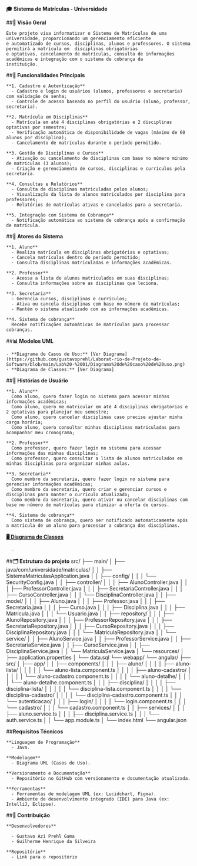 **🎓 Sistema de Matrículas - Universidade**

  ##**🎯 Visão Geral**

    Este projeto visa informatizar o Sistema de Matrículas de uma universidade, proporcionando um gerenciamento eficiente  
    e automatizado de cursos, disciplinas, alunos e professores. O sistema permitirá a matrícula em  disciplinas obrigatórias  
    e optativas, cancelamento de matrículas, consulta de informações  acadêmicas e integração com o sistema de cobrança da  
    instituição.  


  ##**🚀 Funcionalidades Principais**

    **1. Cadastro e Autenticação** 
      - Cadastro e login de usuários (alunos, professores e secretaria) com validação de senha;
      - Controle de acesso baseado no perfil do usuário (aluno, professor, secretaria).

    **2. Matrícula em Disciplinas** 
      - Matrícula em até 4 disciplinas obrigatórias e 2 disciplinas optativas por semestre;
      - Verificação automática de disponibilidade de vagas (máximo de 60 alunos por disciplina);
      - Cancelamento de matrículas durante o período permitido.

    **3. Gestão de Disciplinas e Cursos**
      - Ativação ou cancelamento de disciplinas com base no número mínimo de matrículas (3 alunos);
      - Criação e gerenciamento de cursos, disciplinas e currículos pela secretaria.

    **4. Consultas e Relatórios**
      - Consulta de disciplinas matriculadas pelos alunos;
      - Visualização da lista de alunos matriculados por disciplina para professores;
      - Relatórios de matrículas ativas e canceladas para a secretaria.

    **5. Integração com Sistema de Cobrança**
      - Notificação automática ao sistema de cobrança após a confirmação de matrícula.

  ##**👥 Atores do Sistema**

    **1. Aluno**
      - Realiza matrícula em disciplinas obrigatórias e optativas;
      - Cancela matrículas dentro do período permitido;
      - Consulta disciplinas matriculadas e informações acadêmicas.

    **2. Professor**
      - Acessa a lista de alunos matriculados em suas disciplinas;
      - Consulta informações sobre as disciplinas que leciona.

    **3. Secretaria**
      - Gerencia cursos, disciplinas e currículos;
      - Ativa ou cancela disciplinas com base no número de matrículas;
      - Mantém o sistema atualizado com as informações acadêmicas.

    **4. Sistema de cobrança**
      Recebe notificações automáticas de matrículas para processar cobranças.

  ##**📊 Modelos UML**

    - **Diagrama de Casos de Uso:** [Ver Diagrama] (https://github.com/gustavoprehl/Laborat-rio-de-Projeto-de-Software/blob/main/Lab%20-%2001/Diagrama%20de%20caso%20de%20uso.png) 
    - **Diagrama de Classes:** [Ver Diagrama]

  ##**📜 Histórias de Usuário**

    **1. Aluno**
      Como aluno, quero fazer login no sistema para acessar minhas informações acadêmicas;
      Como aluno, quero me matricular em até 4 disciplinas obrigatórias e 2 optativas para planejar meu semestre;
      Como aluno, quero cancelar disciplinas caso precise ajustar minha carga horária;
      Como aluno, quero consultar minhas disciplinas matriculadas para acompanhar meu cronograma;

    **2. Professor**
      Como professor, quero fazer login no sistema para acessar informações das minhas disciplinas;
      Como professor, quero consultar a lista de alunos matriculados em minhas disciplinas para organizar minhas aulas.

    **3. Secretaria**
      Como membro da secretaria, quero fazer login no sistema para gerenciar informações acadêmicas;
      Como membro da secretaria, quero criar e gerenciar cursos e disciplinas para manter o currículo atualizado;
      Como membro da secretaria, quero ativar ou cancelar disciplinas com base no número de matrículas para otimizar a oferta de cursos.

    **4. Sistema de cobrança**
      Como sistema de cobrança, quero ser notificado automaticamente após a matrícula de um aluno para processar a cobrança das disciplinas.

  <u>**🖥️ Diagrama de Classes**</u>

      - 
##**🗂️ Estrutura do projeto**
  src/
  ├── main/
  │   ├── java/com/universidade/matriculas/
  │   │    ├── SistemaMatriculasApplication.java
  │   │    ├── config/
  │   │    │      └── SecurityConfig.java
  │   │    ├── controller/
  │   │    │      ├── AlunoController.java
  │   │    │      ├── ProfessorController.java
  │   │    │      ├── SecretariaController.java
  │   │    │      ├── CursoController.java
  │   │    │      └── DisciplinaController.java
  │   │    ├── model/
  │   │    │      ├── Aluno.java
  │   │    │      ├── Professor.java
  │   │    │      ├── Secretaria.java
  │   │    │      ├── Curso.java
  │   │    │      ├── Disciplina.java
  │   │    │      ├── Matricula.java
  │   │    │      └── Usuario.java
  │   │    ├── repository/
  │   │    │      ├── AlunoRepository.java
  │   │    │      ├── ProfessorRepository.java
  │   │    │      ├── SecretariaRepository.java
  │   │    │      ├── CursoRepository.java
  │   │    │      ├── DisciplinaRepository.java
  │   │    │      └── MatriculaRepository.java
  │   │    └── service/
  │   │           ├── AlunoService.java
  │   │           ├── ProfessorService.java
  │   │           ├── SecretariaService.java
  │   │           ├── CursoService.java
  │   │           ├── DisciplinaService.java
  │   │           └── MatriculaService.java
  │   └── resources/
  │          ├── application.properties
  │          └── data.sql
  └── webapp/
        └── angular/
               ├── src/
               │    ├── app/
               │    │    ├── components/
               │    │    │      ├── aluno/
               │    │    │      │      ├── aluno-lista/
               │    │    │      │      │      └── aluno-lista.component.ts
               │    │    │      │      ├── aluno-cadastro/
               │    │    │      │      │      └── aluno-cadastro.component.ts
               │    │    │      │      └── aluno-detalhe/
               │    │    │      │             └── aluno-detalhe.component.ts
               │    │    │      ├── disciplina/
               │    │    │      │      ├── disciplina-lista/
               │    │    │      │      │      └── disciplina-lista.component.ts
               │    │    │      │      └── disciplina-cadastro/
               │    │    │      │             └── disciplina-cadastro.component.ts
               │    │    │      └── autenticacao/
               │    │    │             ├── login/
               │    │    │             │      └── login.component.ts
               │    │    │             └── cadastro/
               │    │    │                    └── cadastro.component.ts
               │    │    ├── services/
               │    │    │      ├── aluno.service.ts
               │    │    │      ├── disciplina.service.ts
               │    │    │      └── auth.service.ts
               │    │    └── app.module.ts
               │    └── index.html
               └── angular.json


  ##**Requisitos Técnicos**

    **Linguagem de Programação**
      - Java.
    
    **Modelagem**
      - Diagrama UML (Casos de Uso).

    **Versionamento e Documentação**
      - Repositório no GitHub com versionamento e documentação atualizada.

    **Ferramentas**
      - Ferramentas de modelagem UML (ex: Lucidchart, Figma).
      - Ambiente de desenvolvimento integrado (IDE) para Java (ex: IntelliJ, Eclipse).

  ##**🔗 Contribuição**

    **Desenvolvedores**
      
      - Gustavo Azi Prehl Gama
      - Guilherme Henrique da Silveira
    
    **Repositório**
      - Link para o repositório
